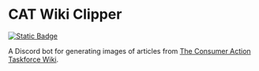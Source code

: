 # CAT Wiki Clipper
[![Static Badge](https://img.shields.io/badge/Official_Discord-%235865F2?logo=discord&logoColor=%23FFFFFF)](https://discord.gg/JnSwbKUMQb)


A Discord bot for generating images of articles from [The Consumer Action Taskforce Wiki](https://wiki.rossmanngroup.com/).


